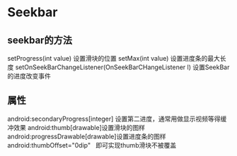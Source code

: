 # Seekbar

## seekbar的方法
setProgress(int value)    设置滑块的位置
setMax(int value)    设置进度条的最大长度
setOnSeekBarChangeListener(OnSeekBarCHangeListener l) 设置SeekBar的进度改变事件

## 属性
android:secondaryProgress[integer] 设置第二进度，通常用做显示视频等得缓冲效果
android:thumb[drawable]设置滑块的图样
android:progressDrawable[drawable]设置进度条的图样
android:thumbOffset="0dip"   即可实现thumb滑块不被覆盖


